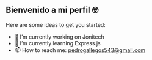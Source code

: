 ## Bienvenido a mi perfil 🤓



Here are some ideas to get you started:

- 🔭 I’m currently working on Jonitech
- 🌱 I’m currently learning Express.js
- 📫 How to reach me: pedrogallegos543@gmail.com

